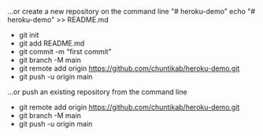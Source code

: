 …or create a new repository on the command line
"# heroku-demo" 
echo "# heroku-demo" >> README.md
- git init
- git add README.md
- git commit -m "first commit"
- git branch -M main
- git remote add origin https://github.com/chuntikab/heroku-demo.git
- git push -u origin main

…or push an existing repository from the command line
- git remote add origin https://github.com/chuntikab/heroku-demo.git
- git branch -M main
- git push -u origin main
